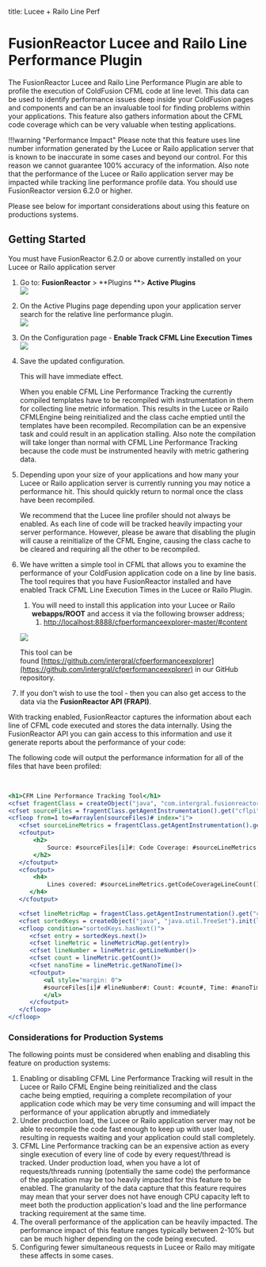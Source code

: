 title: Lucee + Railo Line Perf

# FusionReactor Lucee and Railo Line Performance Plugin

The FusionReactor Lucee and Railo Line Performance Plugin are able to profile the
execution of ColdFusion CFML code at line level. This data can be used
to identify performance issues deep inside your ColdFusion pages and
components and can be an invaluable tool for finding problems within
your applications. This feature also gathers information about the CFML
code coverage which can be very valuable when testing applications.

!!!warning "Performance Impact"
    Please note that this feature uses line number information generated
    by the Lucee or Railo application server that is known to be inaccurate
    in some cases and beyond our control. For this reason we cannot
    guarantee 100% accuracy of the information. Also note that the
    performance of the Lucee or Railo application server may be
    impacted while tracking line performance profile data. You should use
    FusionReactor version 6.2.0 or higher.

Please see below for important considerations about using this feature
on productions systems.

## Getting Started

You must have FusionReactor 6.2.0 or above currently installed on your
Lucee or Railo application server

1.  Go to: **FusionReactor** &gt; **Plugins **&gt; **Active Plugins**  
    ![](/attachments/245548033/245548045.png)

2.  On the Active Plugins page depending upon your application server
    search for the relative line performance plugin.  
    ![](/attachments/245548033/245548055.png)
3.  On the Configuration page - **Enable Track CFML Line Execution
    Times**  
    ![](/attachments/245548033/245548060.png)

4.  Save the updated configuration.

    This will have immediate effect.

    When you enable CFML Line Performance Tracking the currently
    compiled templates have to be recompiled with instrumentation in
    them for collecting line metric information. This results in the
    Lucee or Railo CFMLEngine being reinitialized and the class
    cache emptied until the templates have been recompiled.
    Recompilation can be an expensive task and could result in an
    application stalling. Also note the compilation will take longer
    than normal with CFML Line Performance Tracking because the code
    must be instrumented heavily with metric gathering data.

5.  Depending upon your size of your applications and how many your
    Lucee or Railo application server is currently running you may
    notice a performance hit. This should quickly return to normal once
    the class have been recompiled.

    We recommend that the Lucee line profiler should not always be
    enabled. As each line of code will be tracked heavily impacting your
    server performance. However, please be aware that disabling the
    plugin will cause a reinitialize of the CFML Engine, causing the
    class cache to be cleared and requiring all the other to be
    recompiled.

6.  We have written a simple tool in CFML that allows you to examine the
    performance of your ColdFusion application code on a line by line
    basis. The tool requires that you have FusionReactor installed and
    have enabled Track CFML Line Execution Times in the Lucee or Railo
    Plugin.

    1.  You will need to install this application into your Lucee or
        Railo **webapps/ROOT** and access it via the following browser
        address; 
        1.  <a href="http://localhost:8888/cfperformanceexplorer-master/#content" class="uri external-link">http://localhost:8888/cfperformanceexplorer-master/#content</a>

    ![](/attachments/245548033/245548050.png)

    This tool can be
    found [https://github.com/intergral/cfperformanceexplorer](https://github.com/intergral/cfperformanceexplorer) in our GitHub repository.

7.  If you don't wish to use the tool - then you can also get access to
    the data via the **FusionReactor API (FRAPI)**.

With tracking enabled, FusionReactor captures the information about each
line of CFML code executed and stores the data internally. Using the
FusionReactor API you can gain access to this information and use it
generate reports about the performance of your code:

The following code will output the performance information for all of
the files that have been profiled:

 
```cfm
<h1>CFM Line Performance Tracking Tool</h1>
<cfset fragentClass = createObject("java", "com.intergral.fusionreactor.agent.Agent")>
<cfset sourceFiles = fragentClass.getAgentInstrumentation().get("cflpi").getSourceFiles()>
<cfloop from=1 to=#arraylen(sourceFiles)# index="i">
   <cfset sourceLineMetrics = fragentClass.getAgentInstrumentation().get("cflpi").getSourceLineMetrics(sourceFiles[i])>
   <cfoutput>
       <h2>
           Source: #sourceFiles[i]#: Code Coverage: #sourceLineMetrics.getCodeCoverage()*100#%
       </h2>
   </cfoutput>
   <cfoutput>
       <h4>
           Lines covered: #sourceLineMetrics.getCodeCoverageLineCount()# of #sourceLineMetrics.getTotalLineCount()#
      </h4>
   </cfoutput>

   <cfset lineMetricMap = fragentClass.getAgentInstrumentation().get("cflpi").getLineMetrics(sourceFiles[i])>
   <cfset sortedKeys = createObject("java", "java.util.TreeSet").init(lineMetricMap.keySet()).iterator()>
   <cfloop condition="sortedKeys.hasNext()">
      <cfset entry = sortedKeys.next()>
      <cfset lineMetric = lineMetricMap.get(entry)>
      <cfset lineNumber = lineMetric.getLineNumber()>
      <cfset count = lineMetric.getCount()>
      <cfset nanoTime = lineMetric.getNanoTime()>
      <cfoutput>
          <ul style="margin: 0">
          #sourceFiles[i]# #lineNumber#: Count: #count#, Time: #nanoTime#, Average: #nanoTime / (count eq 0 ? 1 : count)#
          </ul>
      </cfoutput>
   </cfloop>
</cfloop>
```

### Considerations for Production Systems

The following points must be considered when enabling and disabling this
feature on production systems:

1.  Enabling or disabling CFML Line Performance Tracking will result in
    the Lucee or Railo CFML Engine
    being reinitialized and the class cache being
    emptied, requiring a complete recompilation of your
    application code which may be very time consuming and will impact
    the performance of your application abruptly and immediately
2.  Under production load, the Lucee or Railo application server may not
    be able to recompile the code fast enough to keep up with user load,
    resulting in requests waiting and your application could stall
    completely. 
3.  CFML Line Performance tracking can be an expensive action as every
    single execution of every line of code by every request/thread is
    tracked. Under production load, when you have a lot of
    requests/threads running (potentially the same code) the performance
    of the application may be too heavily impacted for this feature to
    be enabled. The granularity of the data capture that this feature
    requires may mean that your server does not have enough CPU capacity
    left to meet both the production application's load and the line
    performance tracking requirement at the same time. 
4.  The overall performance of the application can be heavily impacted.
    The performance impact of this feature ranges typically between
    2-10% but can be much higher depending on the code being executed.
5.  Configuring fewer simultaneous requests in Lucee or Railo may
    mitigate these affects in some cases.
